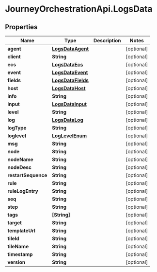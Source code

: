 # JourneyOrchestrationApi.LogsData

## Properties

Name | Type | Description | Notes
------------ | ------------- | ------------- | -------------
**agent** | [**LogsDataAgent**](LogsDataAgent.md) |  | [optional] 
**client** | **String** |  | [optional] 
**ecs** | [**LogsDataEcs**](LogsDataEcs.md) |  | [optional] 
**event** | [**LogsDataEvent**](LogsDataEvent.md) |  | [optional] 
**fields** | [**LogsDataFields**](LogsDataFields.md) |  | [optional] 
**host** | [**LogsDataHost**](LogsDataHost.md) |  | [optional] 
**info** | **String** |  | [optional] 
**input** | [**LogsDataInput**](LogsDataInput.md) |  | [optional] 
**level** | **String** |  | [optional] 
**log** | [**LogsDataLog**](LogsDataLog.md) |  | [optional] 
**logType** | **String** |  | [optional] 
**loglevel** | [**LogLevelEnum**](LogLevelEnum.md) |  | [optional] 
**msg** | **String** |  | [optional] 
**node** | **String** |  | [optional] 
**nodeName** | **String** |  | [optional] 
**nodeDesc** | **String** |  | [optional] 
**restartSequence** | **String** |  | [optional] 
**rule** | **String** |  | [optional] 
**ruleLogEntry** | **String** |  | [optional] 
**seq** | **String** |  | [optional] 
**step** | **String** |  | [optional] 
**tags** | **[String]** |  | [optional] 
**target** | **String** |  | [optional] 
**templateUrl** | **String** |  | [optional] 
**tileId** | **String** |  | [optional] 
**tileName** | **String** |  | [optional] 
**timestamp** | **String** |  | [optional] 
**version** | **String** |  | [optional] 



